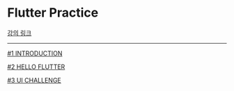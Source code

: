 # Flutter Practice

[강의 링크](https://nomadcoders.co/flutter-for-beginners/lectures/4127)

---

[#1 INTRODUCTION](docs/1-INTRODUCTION.md)  

[#2 HELLO FLUTTER](docs/2-HELLO_FLUTTER.md) 

[#3 UI CHALLENGE](docs/3-UI_CHALLENGE.md)


